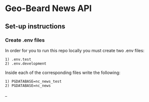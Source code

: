 # Geo-Beard News API

## Set-up instructions

### Create .env files

In order for you to run this repo locally you must create two .env files:

    1) .env.test
    2) .env.development

Inside each of the corresponding files write the following:

    1) PGDATABASE=nc_news_test
    2) PGDATABASE=nc_news

\_
